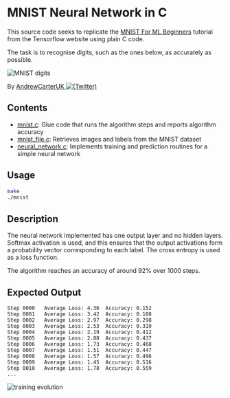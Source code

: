 # MNIST Neural Network in C

This source code seeks to replicate the [MNIST For ML Beginners](https://www.tensorflow.org/versions/r1.1/get_started/mnist/beginners) tutorial from the Tensorflow website using plain C code.

The task is to recognise digits, such as the ones below, as accurately as possible.

![MNIST digits](https://www.tensorflow.org/versions/r1.1/images/MNIST.png)

By [AndrewCarterUK ![(Twitter)](http://i.imgur.com/wWzX9uB.png)](https://twitter.com/AndrewCarterUK)

## Contents

- [mnist.c](mnist.c): Glue code that runs the algorithm steps and reports algorithm accuracy
- [mnist_file.c](mnist_file.c): Retrieves images and labels from the MNIST dataset
- [neural_network.c](neural_network.c): Implements training and prediction routines for a simple neural network

## Usage

```sh
make
./mnist
```

## Description

The neural network implemented has one output layer and no hidden layers. Softmax activation is used, and this ensures that the output activations form a probability vector corresponding to each label. The cross entropy is used as a loss function.

The algorithm reaches an accuracy of around 92% over 1000 steps.

## Expected Output

```
Step 0000	Average Loss: 4.36	Accuracy: 0.152
Step 0001	Average Loss: 3.42	Accuracy: 0.188
Step 0002	Average Loss: 2.97	Accuracy: 0.298
Step 0003	Average Loss: 2.53	Accuracy: 0.319
Step 0004	Average Loss: 2.19	Accuracy: 0.412
Step 0005	Average Loss: 2.08	Accuracy: 0.437
Step 0006	Average Loss: 1.73	Accuracy: 0.468
Step 0007	Average Loss: 1.51	Accuracy: 0.447
Step 0008	Average Loss: 1.57	Accuracy: 0.496
Step 0009	Average Loss: 1.45	Accuracy: 0.516
Step 0010	Average Loss: 1.78	Accuracy: 0.559
...
```

![training evolution](https://res.cloudinary.com/andrewcarteruk/image/upload/v1523189356/training-evolution_hhbsfb.png)
